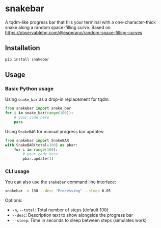# snakebar

A tqdm-like progress bar that fills your terminal with a one-character-thick snake along a random space-filling curve. Based on https://observablehq.com/@esperanc/random-space-filling-curves

## Installation
```bash
pip install snakebar
```

## Usage

### Basic Python usage

Using `snake_bar` as a drop-in replacement for tqdm:
```python
from snakebar import snake_bar
for i in snake_bar(range(100)):
    # your code here
    pass
```

Using `SnakeBAR` for manual progress bar updates:
```python
from snakebar import SnakeBAR
with SnakeBAR(total=100) as pbar:
    for i in range(100):
        # your code here
        pbar.update(1)
```

### CLI usage

You can also use the `snakebar` command line interface:

```bash
snakebar -n 100 --desc "Processing" --sleep 0.05
```

Options:
- `-n`, `--total`: Total number of steps (default 100)
- `--desc`: Description text to show alongside the progress bar
- `--sleep`: Time in seconds to sleep between steps (simulates work)
